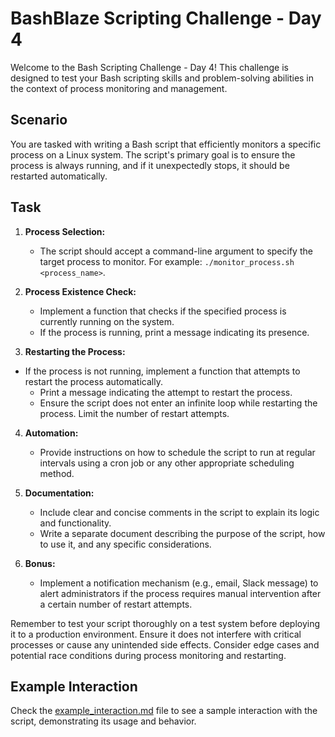# BashBlaze Scripting Challenge - Day 4

Welcome to the Bash Scripting Challenge - Day 4! This challenge is designed to test your Bash scripting skills and problem-solving abilities in the context of process monitoring and management.

## Scenario

You are tasked with writing a Bash script that efficiently monitors a specific process on a Linux system. The script's primary goal is to ensure the process is always running, and if it unexpectedly stops, it should be restarted automatically.

## Task

1. **Process Selection:**

   - The script should accept a command-line argument to specify the target process to monitor. For example: `./monitor_process.sh <process_name>`.

2. **Process Existence Check:**

   - Implement a function that checks if the specified process is currently running on the system.
   - If the process is running, print a message indicating its presence.

3. **Restarting the Process:**

- If the process is not running, implement a function that attempts to restart the process automatically.
   - Print a message indicating the attempt to restart the process.
   - Ensure the script does not enter an infinite loop while restarting the process. Limit the number of restart attempts.

4. **Automation:**

   - Provide instructions on how to schedule the script to run at regular intervals using a cron job or any other appropriate scheduling method.

5. **Documentation:**

   - Include clear and concise comments in the script to explain its logic and functionality.
   - Write a separate document describing the purpose of the script, how to use it, and any specific considerations.

6. **Bonus:**
   - Implement a notification mechanism (e.g., email, Slack message) to alert administrators if the process requires manual intervention after a certain number of restart attempts.

Remember to test your script thoroughly on a test system before deploying it to a production environment. Ensure it does not interfere with critical processes or cause any unintended side effects. Consider edge cases and potential race conditions during process monitoring and restarting.

## Example Interaction

Check the [example_interaction.md](./usr_example_interaction.md)
file to see a sample interaction with the script, demonstrating its usage and behavior.
